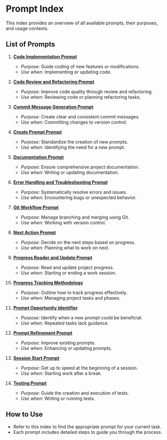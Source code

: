 # Prompt Index

This index provides an overview of all available prompts, their purposes, and usage contexts.

## List of Prompts

1. **[Code Implementation Prompt](01-code-implementation-prompt.md)**
   - *Purpose*: Guide coding of new features or modifications.
   - *Use when*: Implementing or updating code.

2. **[Code Review and Refactoring Prompt](02-code-review-and-refactoring-prompt.md)**
   - *Purpose*: Improve code quality through review and refactoring.
   - *Use when*: Reviewing code or planning refactoring tasks.

3. **[Commit Message Generation Prompt](03-commit-message-generation-prompt.md)**
   - *Purpose*: Create clear and consistent commit messages.
   - *Use when*: Committing changes to version control.

4. **[Create Prompt Prompt](04-create-prompt-prompt.md)**
   - *Purpose*: Standardize the creation of new prompts.
   - *Use when*: Identifying the need for a new prompt.

5. **[Documentation Prompt](05-documentation-prompt.md)**
   - *Purpose*: Ensure comprehensive project documentation.
   - *Use when*: Writing or updating documentation.

6. **[Error Handling and Troubleshooting Prompt](06-error-handling-and-troubleshooting-prompt.md)**
   - *Purpose*: Systematically resolve errors and issues.
   - *Use when*: Encountering bugs or unexpected behavior.

7. **[Git Workflow Prompt](07-git-workflow-prompt.md)**
   - *Purpose*: Manage branching and merging using Git.
   - *Use when*: Working with version control.

8. **[Next Action Prompt](08-next-action-prompt.md)**
   - *Purpose*: Decide on the next steps based on progress.
   - *Use when*: Planning what to work on next.

9. **[Progress Reader and Update Prompt](09-progress-reader-and-update-prompt.md)**
   - *Purpose*: Read and update project progress.
   - *Use when*: Starting or ending a work session.

10. **[Progress Tracking Methodology](10-progress-tracking-methodology.md)**
    - *Purpose*: Outline how to track progress effectively.
    - *Use when*: Managing project tasks and phases.

11. **[Prompt Opportunity Identifier](11-prompt-opportunity-identifier.md)**
    - *Purpose*: Identify when a new prompt could be beneficial.
    - *Use when*: Repeated tasks lack guidance.

12. **[Prompt Refinement Prompt](12-prompt-refinement-prompt.md)**
    - *Purpose*: Improve existing prompts.
    - *Use when*: Enhancing or updating prompts.

13. **[Session Start Prompt](13-session-start-prompt.md)**
    - *Purpose*: Get up to speed at the beginning of a session.
    - *Use when*: Starting work after a break.

14. **[Testing Prompt](14-testing-prompt.md)**
    - *Purpose*: Guide the creation and execution of tests.
    - *Use when*: Writing or running tests.

## How to Use
- Refer to this index to find the appropriate prompt for your current task.
- Each prompt includes detailed steps to guide you through the process.